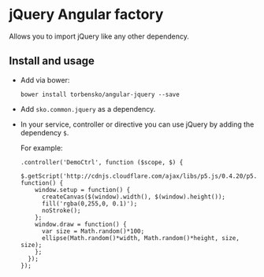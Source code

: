 # jQuery Angular factory

Allows you to import jQuery like any other dependency.



## Install and usage

-   Add via bower:

        bower install torbensko/angular-jquery --save

-   Add `sko.common.jquery` as a dependency.

-   In your service, controller or directive you can use jQuery by adding the dependency `$`.

    For example:

        .controller('DemoCtrl', function ($scope, $) {
          $.getScript('http://cdnjs.cloudflare.com/ajax/libs/p5.js/0.4.20/p5.js', function() {
            window.setup = function() {
              createCanvas($(window).width(), $(window).height());
              fill('rgba(0,255,0, 0.1)');
              noStroke();
            };
            window.draw = function() {
              var size = Math.random()*100;
              ellipse(Math.random()*width, Math.random()*height, size, size);
            };
          });
        });